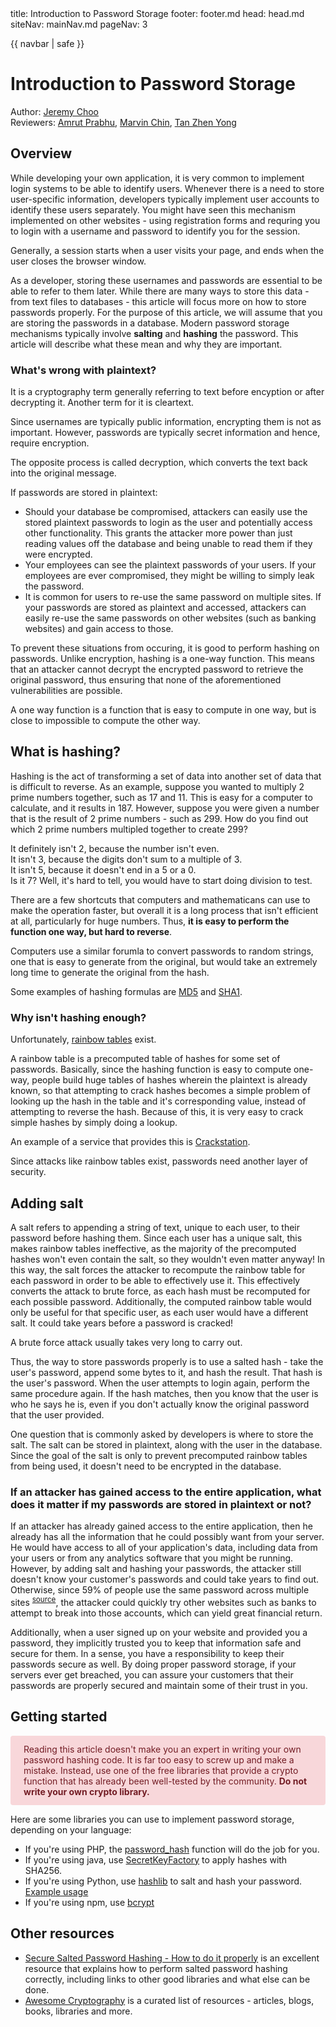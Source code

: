 <frontmatter>
  title: Introduction to Password Storage
  footer: footer.md
  head: head.md
  siteNav: mainNav.md
  pageNav: 3
</frontmatter>

{{ navbar | safe }}

<div class="website-content">

# Introduction to Password Storage

Author: [Jeremy Choo](https://github.com/ChooJeremy) <br>
Reviewers: [Amrut Prabhu](https://github.com/amrut-prabhu), [Marvin Chin](https://github.com/marvinchin), [Tan Zhen Yong](https://github.com/Xenonym)

## Overview

While developing your own application, it is very common to implement login systems to be able to identify users. Whenever there is a need to store user-specific information, developers typically implement user accounts to identify these users separately. You might have seen this mechanism implemented on other websites - using registration forms and requring you to login with a username and password to identify you for the <trigger for="pop:session">session</trigger>.

<popover id="pop:session" title="A _session_  is used to broadly describe a user's visit" placement="top">
  <div slot="content">
Generally, a session starts when a user visits your page, and ends when the user closes the browser window.
  </div>
</popover>

As a developer, storing these usernames and passwords are essential to be able to refer to them later. While there are many ways to store this data - from text files to databases - this article will focus more on how to store passwords properly. For the purpose of this article, we will assume that you are storing the passwords in a database. Modern password storage mechanisms typically involve **salting** and **hashing** the password. This article will describe what these mean and why they are important.

### What's wrong with <trigger for="pop:plaintext">plaintext</trigger>?

<popover id="pop:plaintext" title="_Plaintext_ refers to unencrypted information" placement="top">
  <div slot="content">
It is a cryptography term generally referring to text before encyption or after decrypting it. Another term for it is cleartext.
  </div>
</popover>

Since usernames are typically public information, <trigger for="pop:encrypt">encrypting</trigger> them is not as important. However, passwords are typically secret information and hence, require encryption. 

<popover id="pop:encrypt" title="Encryption refers to the process of changing a message such that it becomes essentially random text." placement="top">
  <div slot="content">
 The opposite process is called decryption, which converts the text back into the original message.
  </div>
</popover>

If passwords are stored in plaintext:
* Should your database be compromised, attackers can easily use the stored plaintext passwords to login as the user and potentially access other functionality. This grants the attacker more power than just reading values off the database and being unable to read them if they were encrypted.
* Your employees can see the plaintext passwords of your users. If your employees are ever compromised, they might be willing to simply leak the password.
* It is common for users to re-use the same password on multiple sites. If your passwords are stored as plaintext and accessed, attackers can easily re-use the same passwords on other websites (such as banking websites) and gain access to those.

To prevent these situations from occuring, it is good to perform hashing on passwords. Unlike encryption, hashing is a <trigger for="pop:oneway">one-way function</trigger>. This means that an attacker cannot decrypt the encrypted password to retrieve the original password, thus ensuring that none of the aforementioned vulnerabilities are possible.

<popover id="pop:oneway" title="" placement="top">
<div slot="content">
	A one way function is a function that is easy to compute in one way, but is close to impossible to compute the other way.
</div>
</popover>

## What is hashing?

Hashing is the act of transforming a set of data into another set of data that is difficult to reverse. As an example, suppose you wanted to multiply 2 prime numbers together, such as 17 and 11. This is easy for a computer to calculate, and it results in 187. However, suppose you were given a number that is the result of 2 prime numbers - such as 299. How do you find out which 2 prime numbers multipled together to create 299?

It definitely isn't 2, because the number isn't even.  
It isn't 3, because the digits don't sum to a multiple of 3.  
It isn't 5, because it doesn't end in a 5 or a 0.  
Is it 7? Well, it's hard to tell, you would have to start doing division to test.  
 
There are a few shortcuts that computers and mathematicans can use to make the operation faster, but overall it is a long process that isn't efficient at all, particularly for huge numbers. Thus, **it is easy to perform the function one way, but hard to reverse**.

Computers use a similar forumla to convert passwords to random strings, one that is easy to generate from the original, but would take an extremely long time to generate the original from the hash.

Some examples of hashing formulas are [MD5](https://www.quora.com/How-does-the-MD5-algorithm-work) and [SHA1](https://deadhacker.com/2006/02/21/sha-1-illustrated/).

### Why isn't hashing enough?

Unfortunately, [rainbow tables](https://en.wikipedia.org/wiki/Rainbow_table) exist.

A rainbow table is a precomputed table of hashes for some set of passwords. Basically, since the hashing function is easy to compute one-way, people build huge tables of hashes wherein the plaintext is already known, so that attempting to crack hashes becomes a simple problem of looking up the hash in the table and it's corresponding value, instead of attempting to reverse the hash. Because of this, it is very easy to crack simple hashes by simply doing a lookup.

An example of a service that provides this is [Crackstation](https://crackstation.net/).

Since attacks like rainbow tables exist, passwords need another layer of security.

## Adding salt

A salt refers to appending a string of text, unique to each user, to their password before hashing them. Since each user has a unique salt, this makes rainbow tables ineffective, as the majority of the precomputed hashes won't even contain the salt, so they wouldn't even matter anyway! In this way, the salt forces the attacker to recompute the rainbow table for each password in order to be able to effectively use it. This effectively converts the attack to <trigger for="pop:brute">brute force</trigger>, as each hash must be recomputed for each possible password. Additionally, the computed rainbow table would only be useful for that specific user, as each user would have a different salt. It could take years before a password is cracked!

<popover id="pop:brute" title="A brute force attack is an attack where all possible combinations are tested to see if they work." placement="top">
  <div slot="content">
 A brute force attack usually takes very long to carry out.
  </div>
</popover>

Thus, the way to store passwords properly is to use a salted hash - take the user's password, append some bytes to it, and hash the result. That hash is the user's password. When the user attempts to login again, perform the same procedure again. If the hash matches, then you know that the user is who he says he is, even if you don't actually know the original password that the user provided. 

One question that is commonly asked by developers is where to store the salt. The salt can be stored in plaintext, along with the user in the database. Since the goal of the salt is only to prevent precomputed rainbow tables from being used, it doesn't need to be encrypted in the database.

### If an attacker has gained access to the entire application, what does it matter if my passwords are stored in plaintext or not?

If an attacker has already gained access to the entire application, then he already has all the information that he could possibly want from your server. He would have access to all of your application's data, including data from your users or from any analytics software that you might be running. However, by adding salt and hashing your passwords, the attacker still doesn't know your customer's passwords and could take years to find out. Otherwise, since 59% of people use the same password across multiple sites <sup>[source](https://securityboulevard.com/2018/05/59-of-people-use-the-same-password-everywhere-poll-finds/)</sup>, the attacker could quickly try other websites such as banks to attempt to break into those accounts, which can yield great financial return.

Additionally, when a user signed up on your website and provided you a password, they implicitly trusted you to keep that information safe and secure for them. In a sense, you have a responsibility to keep their passwords secure as well. By doing proper password storage, if your servers ever get breached, you can assure your customers that their passwords are properly secured and maintain some of their trust in you.

## Getting started

<p style="color: #721c24; background-color: #f8d7da; border-color: #f5c6cb; padding: .75rem 1.25rem; border: 1px solid transparent; border-radius: .25rem;">
Reading this article doesn't make you an expert in writing your own password hashing code. It is far too easy to screw up and make a mistake. Instead, use one of the free libraries that provide a crypto function that has already been well-tested by the community. <b>Do not write your own crypto library.</b>
</p>

Here are some libraries you can use to implement password storage, depending on your language:
* If you're using PHP, the [password_hash](https://secure.php.net/manual/en/function.password-hash.php) function will do the job for you. 
* If you're using java, use [SecretKeyFactory](https://www.owasp.org/index.php/Hashing_Java) to apply hashes with SHA256.
* If you're using Python, use [hashlib](https://docs.python.org/3/library/hashlib.html) to salt and hash your password. [Example usage](https://stackoverflow.com/questions/9594125/salt-and-hash-a-password-in-python)
* If you're using npm, use [bcrypt](https://www.npmjs.com/package/bcrypt)

## Other resources

* [Secure Salted Password Hashing - How to do it properly](https://crackstation.net/hashing-security.htm) is an excellent resource that explains how to perform salted password hashing correctly, including links to other good libraries and what else can be done.
* [Awesome Cryptography](https://github.com/sobolevn/awesome-cryptography) is a curated list of resources - articles, blogs, books, libraries and more.

</div>
